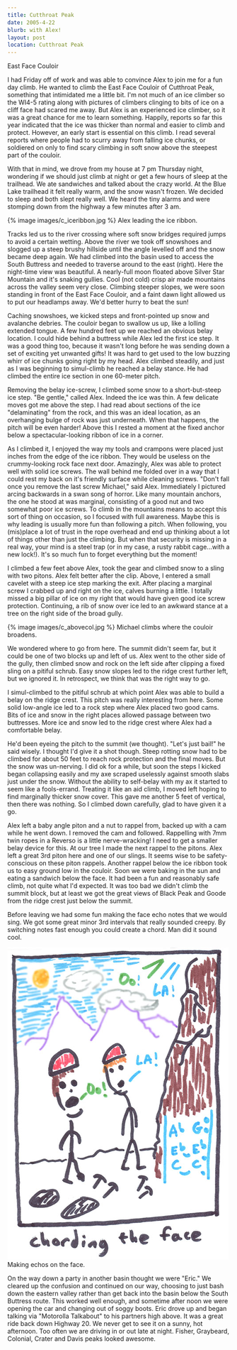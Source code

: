 ```yaml
---
title: Cutthroat Peak
date: 2005-4-22
blurb: with Alex!
layout: post
location: Cutthroat Peak
---
```


<p>East Face Couloir</p>


I had Friday off of work and was able to convince Alex to join me for a fun day climb.
He wanted to climb the East Face Couloir of Cutthroat Peak, something that intimidated
me a little bit. I'm not much of an ice climber so the WI4-5 rating along with pictures
of climbers clinging to bits of ice on a cliff face had scared me away. But Alex is
an experienced ice climber, so it was a great chance for me to learn something.
Happily, reports so far this year indicated that the
ice was thicker than normal and easier to climb and protect. However, an early
start is essential on this climb. I read several reports where people had to scurry
away from falling ice chunks, or soldiered on only to find scary climbing in soft
snow above the steepest part of the couloir. 

 

With that in mind, we drove from my house at 7 pm Thursday night, wondering if we should
just climb at night or get a few hours of sleep at the trailhead. We ate sandwiches
and talked about the crazy world. At the Blue Lake trailhead it felt really warm, and
the snow wasn't frozen. We decided to sleep and both slept really well. We heard the
tiny alarms and were stomping down from the highway a few minutes after 3 am.


{% image images/c_iceribbon.jpg %}
Alex leading the ice ribbon.
 

Tracks led us to the river crossing where soft snow bridges required jumps to avoid
a certain wetting. Above the river we took off snowshoes and slogged up a steep
brushy hillside until the angle levelled off and the snow became deep again. We
had climbed into the basin used to access the South Buttress and needed to traverse
around to the east (right). Here the night-time view was beautiful. A nearly-full
moon floated above Silver Star Mountain and it's snaking gullies. Cool (not cold)
crisp air made mountains across the valley seem very close. Climbing steeper slopes,
we were soon standing in front of the East Face Couloir, and a faint dawn light
allowed us to put our headlamps away. We'd better hurry to beat the sun!

 

Caching snowshoes, we kicked steps and front-pointed up snow and avalanche debries.
The couloir began to swallow us up, like a lolling extended tongue. A few hundred
feet up we reached an obvious belay location. I could hide behind a buttress while
Alex led the first ice step. It was a good thing too, because it wasn't long before
he was sending down a set of exciting yet unwanted gifts! It was hard to get used
to the low buzzing whirr of ice chunks going right by my head. Alex climbed steadily,
and just as I was beginning to simul-climb he reached a belay stance. He had
climbed the entire ice section in one 60-meter pitch. 

 

Removing the belay ice-screw, I climbed some snow to a short-but-steep ice step.
"Be gentle," called Alex. Indeed the ice was thin. A few delicate moves got me above
the step. I had read about sections of the ice "delaminating" from the rock, and
this was an ideal location, as an overhanging bulge of rock was just underneath.
When that happens, the pitch will be even harder! Above this I rested a moment
at the fixed anchor below a spectacular-looking ribbon of ice in a corner.

 

As I climbed it, I enjoyed the way my tools and crampons were placed just inches
from the edge of the ice ribbon. They would be useless on the crummy-looking rock
face next door. Amazingly, Alex was able to protect well with solid ice screws.
The wall behind me folded over in a way that I could rest my back on it's friendly
surface while cleaning screws. "Don't fall once you remove the last screw Michael,"
said Alex. Immediately I pictured arcing backwards in a swan song of horror.
Like many mountain anchors, the one he stood at was marginal, consisting of a
good nut and two somewhat poor ice screws. To climb in the mountains means to
accept this sort of thing on occasion, so I focused with full awareness.
Maybe this is why leading is usually more fun than following a pitch. When
following, you (mis)place a lot of trust in the rope overhead and end up thinking
about a lot of things other than just the climbing. But when that security
is missing in a real way, your mind is a steel trap (or in my case, a
rusty rabbit cage...with a new lock!). It's so much fun to forget everything
but the moment!

 

I climbed a few feet above Alex, took the gear and climbed snow to a sling with
two pitons. Alex felt better after the clip. Above, I entered a small cavelet
with a steep ice step marking the exit. After placing a marginal screw I crabbed up
and right on the ice, calves burning a little. I totally missed a big pillar
of ice on my right that would have given good ice screw protection. Continuing,
a rib of snow over ice led to an awkward stance at a tree on the right side of
the broad gully.

 


{% image images/c_abovecol.jpg %}
Michael climbs where the couloir broadens.

We wondered where to go from here. The summit didn't seem far, but it could be one
of two blocks up and left of us. Alex went to the other side of the gully, then climbed
snow and rock on the left side after clipping a fixed sling on a pitiful schrub.
Easy snow slopes led to the ridge crest further left, but we ignored it. In retrospect,
we think that was the right way to go.

 

I simul-climbed to the pitiful schrub at which point Alex was able to build a belay
on the ridge crest. This pitch was really interesting from here. Some solid low-angle
ice led to a rock step where Alex placed two good cams. Bits of ice and snow in
the right places allowed passage between two buttresses. More ice and snow led to
the ridge crest where Alex had a comfortable belay.

 

He'd been eyeing the pitch to the summit (we thought). "Let's just bail!" he said wisely.
I thought I'd give it a shot though. Steep rotting snow had to be climbed for about 50
feet to reach rock protection and the final moves. But the snow was un-nerving. I did
ok for a while, but soon the steps I kicked began collapsing easily and my axe scraped
uselessly against smooth slabs just under the snow. Without the ability to self-belay
with my ax it started to seem like a fools-errand. Treating it like an aid climb, I moved
left hoping to find marginally thicker snow cover. This gave me another 5 feet of vertical,
then there was nothing. So I climbed down carefully, glad to have given it a go.

 

Alex left a baby angle piton and a nut to rappel from, backed up with a cam while he went
down. I removed the cam and followed. Rappelling with 7mm twin ropes in a Reverso is a
little nerve-wracking! I need to get a smaller belay device for this. At our tree I made
the next rappel to the pitons. Alex left a great 3rd piton here and one of our slings.
It seems wise to be safety-conscious on these piton rappels. Another rappel below the
ice ribbon took us to easy ground low in the couloir. Soon we were baking in the sun
and eating a sandwich below the face. It had been a fun and reasonably safe climb,
not quite what I'd expected. It was too bad we didn't climb the summit block, but at
least we got the great views of Black Peak and Goode from the ridge crest just below the
summit.

 

Before leaving we had some fun making the face echo notes that we would sing. We got some
great minor 3rd intervals that really sounded creepy. By switching notes fast enough you
could create a chord. Man did it sound cool.



<a  href="images/c_chording.jpg">
<img src="images/c_chording.jpg" alt=""></a>
Making echos on the face.

 

On the way down a party in another basin thought we were "Eric." We cleared up the confusion
and continued on our way, choosing to just bash down the eastern valley rather than get back
into the basin below the South Buttress route. This worked well enough, and sometime after
noon we were opening the car and changing out of soggy boots. Eric drove up and began
talking via "Motorolla Talkabout" to his partners high above. It was a great ride back down
Highway 20. We never get to see it on a sunny, hot afternoon. Too often we are driving in or
out late at night. Fisher, Graybeard, Colonial, Crater and Davis peaks looked awesome.

 

